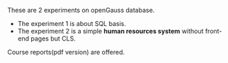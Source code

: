 These are 2 experiments on openGauss database.

- The experiment 1 is about SQL basis.
- The experiment 2 is a simple **human resources system** without front-end pages but CLS.

Course reports(pdf version) are offered.